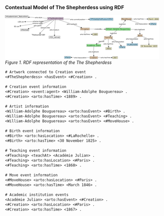 ### Contextual Model of The Shepherdess using RDF
![The contextual model of The Shepherdess using RDF](images/example_rdf.png)
*Figure 1. RDF representation of the The Shepherdess*

``` turtle
# Artwork connected to Creation event
<#TheShepherdess> <hasEvent> <#Creation> .

# Creation event information
<#Creation> <event:agent> <William-Adolphe Bouguereau> .
<#Creation> <arto:hasTime> <1889> .

# Artist information
<William-Adolphe Bouguereau> <arto:hasEvent> <#Birth> .
<William-Adolphe Bouguereau> <arto:hasEvent> <#Teaching> .
<William-Adolphe Bouguereau> <arto:hasEvent> <#MoveHouse> .

# Birth event information
<#Birth> <arto:hasLocation> <#LaRochelle> .
<#Birth> <arto:hasTime> <30 November 1825> .

# Teaching event information
<#Teaching> <teachAt> <Académie Julian> .
<#Teaching> <arto:hasLocation> <#Paris> .
<#Teaching> <arto:hasTime> <1860> .

# Move event information
<#MoveHouse> <arto:hasLocation> <#Paris> .
<#MoveHouse> <arto:hasTime> <March 1846> .

# Academic institution events
<Académie Julian> <arto:hasEvent> <#Creation> .
<#Creation> <arto:hasLocation> <#Paris> .
<#Creation> <arto:hasTime> <1867> .
```